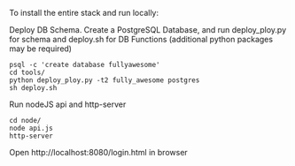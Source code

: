 To install the entire stack and run locally:

Deploy DB Schema.
Create a PostgreSQL Database, and run deploy_ploy.py for schema and deploy.sh for DB Functions (additional python packages may be required)

    psql -c 'create database fullyawesome'
    cd tools/
    python deploy_ploy.py -t2 fully_awesome postgres
    sh deploy.sh 
    
Run nodeJS api and http-server

    cd node/
    node api.js
    http-server 

Open http://localhost:8080/login.html in browser